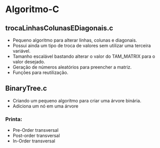 # Algoritmo-C
## trocaLinhasColunasEDiagonais.c
+ Pequeno algoritmo para alterar linhas, colunas e diagonais. 
 + Possui ainda um tipo de troca de valores sem utilizar uma terceira variável.
 + Tamanho escalável bastando alterar o valor do TAM_MATRIX para o valor desejado.
 + Geração de números aleatórios para preencher a matriz.
 + Funções para reutilização.

## BinaryTree.c
+ Criando um pequeno algoritmo para criar uma árvore binária.
 + Adiciona um nó em uma árvore
 ### Printa:
  +  Pre-Order transversal
  +  Post-order transversal
  +  In-Order transversal

